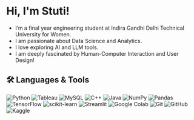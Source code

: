 # Hi, I'm Stuti! 

- I’m a final year engineering student at Indira Gandhi Delhi Technical University for Women.
- I am passionate about Data Science and Analytics.
- I love exploring AI and LLM tools.
- I am deeply fascinated by Human-Computer Interaction and User Design! 

## 🛠️ Languages & Tools

![Python](https://img.shields.io/badge/python-3776AB.svg?&style=flat&logo=python&logoColor=white)
![Tableau](https://img.shields.io/badge/tableau-E97627.svg?&style=flat&logo=tableau&logoColor=white)
![MySQL](https://img.shields.io/badge/mysql-4479A1.svg?&style=flat&logo=mysql&logoColor=white)
![C++](https://img.shields.io/badge/c++-00599C.svg?&style=flat&logo=cplusplus&logoColor=white)
![Java](https://img.shields.io/badge/java-007396.svg?&style=flat&logo=java&logoColor=white)
![NumPy](https://img.shields.io/badge/numpy-013243.svg?&style=flat&logo=numpy&logoColor=white)
![Pandas](https://img.shields.io/badge/pandas-150458.svg?&style=flat&logo=pandas&logoColor=white)
![TensorFlow](https://img.shields.io/badge/tensorflow-FF6F00.svg?&style=flat&logo=tensorflow&logoColor=white)
![scikit-learn](https://img.shields.io/badge/scikit--learn-F7931E.svg?&style=flat&logo=scikit-learn&logoColor=white)
![Streamlit](https://img.shields.io/badge/streamlit-FF4B4B.svg?&style=flat&logo=streamlit&logoColor=white)
![Google Colab](https://img.shields.io/badge/colab-F9AB00.svg?&style=flat&logo=googlecolab&logoColor=white)
![Git](https://img.shields.io/badge/git-F05032.svg?&style=flat&logo=git&logoColor=white)
![GitHub](https://img.shields.io/badge/github-181717.svg?&style=flat&logo=github&logoColor=white)
![Kaggle](https://img.shields.io/badge/kaggle-20BEFF.svg?&style=flat&logo=kaggle&logoColor=white)



